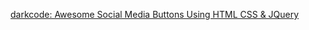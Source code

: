 ﻿[darkcode: Awesome Social Media Buttons Using HTML CSS & JQuery](https://www.darkcode.info/2019/04/awesome-social-media-buttons-using-html.html)